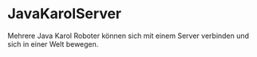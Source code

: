 # JavaKarolServer
Mehrere Java Karol Roboter können sich mit einem Server verbinden und sich in einer Welt bewegen.
